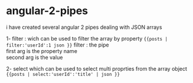 # angular-2-pipes

i have created several angular 2 pipes dealing with JSON arrays 

1- filter : wich can be used to filter the array by property 
<code>{{posts | filter:'userId':1 json }}</code>
filter : the pipe   
first arg is the property name  
second arg is the value

2- select which can be used to select multi proprties from the array object 
<code>{{posts | select:'userId':'title' | json }}</code>
